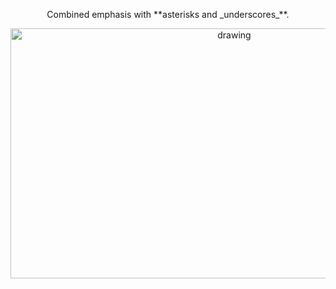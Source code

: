 
<p align="center">
Combined emphasis with **asterisks and _underscores_**.

<p align="center">



<img src="https://i.imgur.com/lvWKNlM.png" alt="drawing" width="700" height="400"/>

